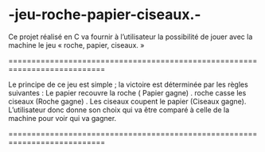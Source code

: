 # -jeu-roche-papier-ciseaux.-
Ce projet réalisé en C va fournir à l’utilisateur la possibilité de jouer avec la machine le jeu « roche, papier, ciseaux. »

===========================================================================

Le principe de ce jeu est simple ; la victoire est déterminée par les règles suivantes :
                     Le papier recouvre la roche ( Papier gagne) .
                     roche casse les ciseaux (Roche gagne) .
                     Les ciseaux coupent le papier (Ciseaux gagne).
                     L’utilisateur donc donne son choix qui va être comparé à celle de la machine pour voir qui va gagner.
                     
===========================================================================

